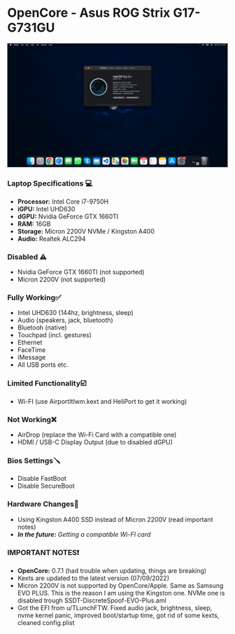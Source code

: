 # OpenCore - Asus ROG Strix G17-G731GU
![Screenshot](Screenshots/screenshot.png)

### **Laptop Specifications 💻**
- **Processor:** Intel Core i7-9750H
- **iGPU:** Intel UHD630
- **dGPU:** Nvidia GeForce GTX 1660TI
- **RAM:** 16GB
- **Storage:** Micron 2200V NVMe / Kingston A400
- **Audio:** Realtek ALC294

### **Disabled ⚠️**
- Nvidia GeForce GTX 1660TI (not supported)
- Micron 2200V (not supported)

### **Fully Working✅**
- Intel UHD630 (144hz, brightness, sleep)
- Audio (speakers, jack, bluetooth)
- Bluetooh (native)
- Touchpad (incl. gestures)
- Ethernet
- FaceTime
- iMessage
- All USB ports etc.

### **Limited Functionality☑️**
- Wi-FI (use AirportItlwm.kext and HeliPort to get it working)

### **Not Working❌**
- AirDrop (replace the Wi-Fi Card with a compatible one)
- HDMI / USB-C Display Output (due to disabled dGPU)

### **Bios Settings🪛**
- Disable FastBoot
- Disable SecureBoot

### **Hardware Changes🔨**
- Using Kingston A400 SSD instead of Micron 2200V (read important notes)
- ***In the future:** Getting a compatible Wi-FI card*

### **IMPORTANT NOTES❗**
- **OpenCore:** 0.7.1 (had trouble when updating, things are breaking)
- Kexts are updated to the latest version (07/09/2022)
- Micron 2200V is not supported by OpenCore/Apple. Same as Samsung EVO PLUS. This is the reason I am using the Kingston one. NVMe one is disabled trough SSDT-DiscreteSpoof-EVO-Plus.aml
- Got the EFI from u/TLunchFTW. Fixed audio jack, brightness, sleep, nvme kernel panic, improved boot/startup time, got rid of some kexts, cleaned config.plist
